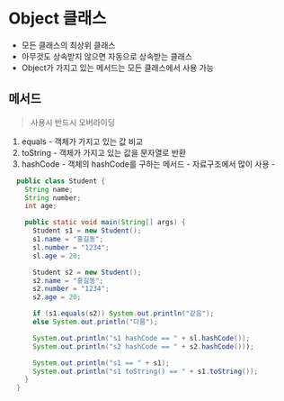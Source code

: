 # Object 클래스
 - 모든 클래스의 최상위 클래스
 - 아무것도 상속받지 않으면 자동으로 상속받는 클래스
 - Object가 가지고 있는 메서드는 모든 클래스에서 사용 가능

 ## 메서드
 > 사용시 반드시 오버라이딩
   1. equals
     - 객체가 가지고 있는 값 비교
   2. toString
     - 객체가 가지고 있는 값을 문자열로 반환
   3. hashCode
     - 객체의 hashCode를 구하는 메서드
     - 자료구조에서 많이 사용
     - 

  ```java
    public class Student {
      String name;
      String number;
      int age;

      public static void main(String[] args) {
        Student s1 = new Student();
        s1.name = "홍길동";
        sl.number = "1234";
        sl.age = 20;

        Student s2 = new Student();
        s2.name = "홍길동";
        s2.number = "1234";
        s2.age = 20;

        if (s1.equals(s2)) System.out.println("같음");
        else System.out.println("다름");

        System.out.println("s1 hashCode == " + sl.hashCode());
        System.out.println("s2 hashCode == " + s2.hashCode()));

        System.out.println("s1 == " + s1);
        System.out.println("s1 toString() == " + s1.toString());
      }
    }
  ```
